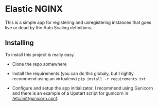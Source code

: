 Elastic NGINX
=============

This is a simple app for registering and unregistering instances that goes live or dead by the Auto Scaling definitions.


Installing
----------

To install this project is really easy.

- Clone the repo somewhere

- Install the requirements (you can do this globaly, but I rightly recommend using an virtualenv)
  `pip install -r requirements.txt`

- Configure and setup the app initializator. I recommend using Gunicorn and there is an example of a Upstart script for gunicorn in [/etc/init/gunicorn.conf](/etc/init/gunicorn.conf).
